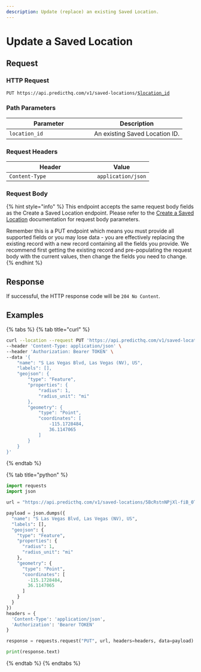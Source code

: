 ```yaml
---
description: Update (replace) an existing Saved Location.
---
```


# Update a Saved Location

## Request

### HTTP Request

<pre class="language-apacheconf"><code class="lang-apacheconf">PUT https://api.predicthq.com/v1/saved-locations/<a data-footnote-ref href="#user-content-fn-1">$location_id</a>
</code></pre>

### Path Parameters

<table><thead><tr><th width="211">Parameter</th><th>Description</th></tr></thead><tbody><tr><td><code>location_id</code></td><td>An existing Saved Location ID.</td></tr></tbody></table>

### Request Headers

<table><thead><tr><th width="219">Header</th><th>Value</th></tr></thead><tbody><tr><td><code>Content-Type</code></td><td><code>application/json</code></td></tr></tbody></table>

### Request Body

{% hint style="info" %}
This endpoint accepts the same request body fields as the Create a Saved Location endpoint. Please refer to the [Create a Saved Location](create-a-saved-location.md#request-body) documentation for request body parameters.

Remember this is a PUT endpoint which means you must provide all supported fields or you may lose data - you are effectively replacing the existing record with a new record containing all the fields you provide. We recommend first getting the existing record and pre-populating the request body with the current values, then change the fields you need to change.
{% endhint %}

## Response

If successful, the HTTP response code will be `204 No Content`.

## Examples

{% tabs %}
{% tab title="curl" %}
```bash
curl --location --request PUT 'https://api.predicthq.com/v1/saved-locations/5BcRstnNPjXl-fiB_0TQJg' \
--header 'Content-Type: application/json' \
--header 'Authorization: Bearer TOKEN' \
--data '{
    "name": "S Las Vegas Blvd, Las Vegas (NV), US",
    "labels": [],
    "geojson": {
        "type": "Feature",
        "properties": {
            "radius": 1,
            "radius_unit": "mi"
        },
        "geometry": {
            "type": "Point",
            "coordinates": [
                -115.1728484,
                36.1147065
            ]
        }
    }
}'
```
{% endtab %}

{% tab title="python" %}
```python
import requests
import json

url = "https://api.predicthq.com/v1/saved-locations/5BcRstnNPjXl-fiB_0TQJg"

payload = json.dumps({
  "name": "S Las Vegas Blvd, Las Vegas (NV), US",
  "labels": [],
  "geojson": {
    "type": "Feature",
    "properties": {
      "radius": 1,
      "radius_unit": "mi"
    },
    "geometry": {
      "type": "Point",
      "coordinates": [
        -115.1728484,
        36.1147065
      ]
    }
  }
})
headers = {
  'Content-Type': 'application/json',
  'Authorization': 'Bearer TOKEN'
}

response = requests.request("PUT", url, headers=headers, data=payload)

print(response.text)
```
{% endtab %}
{% endtabs %}

[^1]: An existing Saved Location ID.
